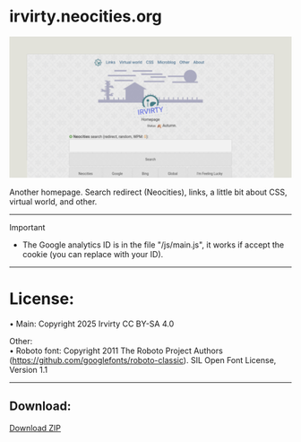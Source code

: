 # irvirty.neocities.org


<!--https://stackoverflow.com/questions/61071158/add-image-with-link-in-githubs-readme-md#-->
[![banner](/img/github-banner-settings.png)](/img/screenshot.png)


Another homepage. Search redirect (Neocities), links, a little bit about CSS, virtual world, and other.
  
---
   
> [!IMPORTANT]
> - The Google analytics ID is in the file "/js/main.js", it works if accept the cookie (you can replace with your ID).   
  
---
  
# License:  
  
• Main: Copyright 2025 Irvirty CC BY-SA 4.0  

Other:  
• Roboto font: Copyright 2011 The Roboto Project Authors (https://github.com/googlefonts/roboto-classic). SIL Open Font License, Version 1.1  
  
---  
  
## Download:
  
[Download ZIP](https://github.com/irvirty/irvirty.neocities.org/archive/refs/heads/main.zip)
  
